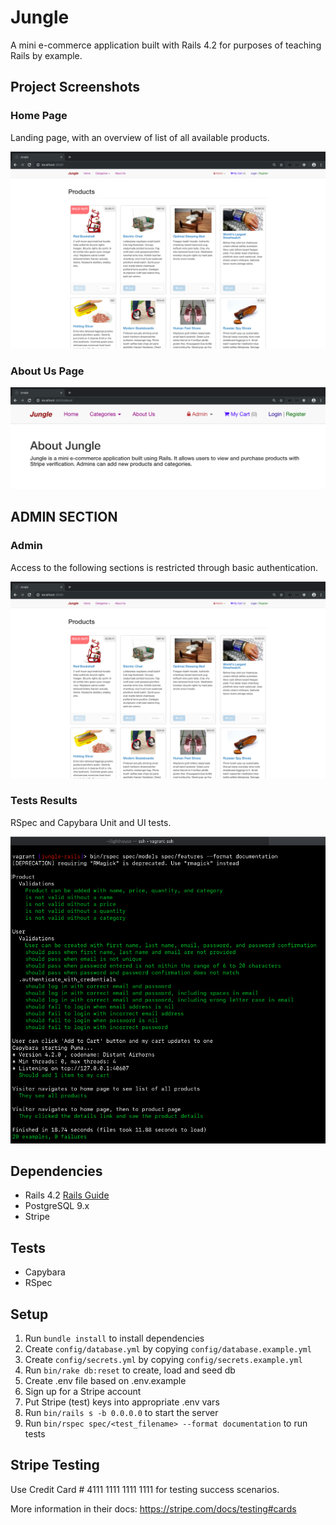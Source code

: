 # Jungle

A mini e-commerce application built with Rails 4.2 for purposes of teaching Rails by example.

## Project Screenshots

### Home Page

Landing page, with an overview of list of all available products.

!["home page"](https://github.com/ChaiUrs/Jungle-Rails/blob/master/project%20screenshots/1_home_page.png)

### About Us Page

!["about us"](https://github.com/ChaiUrs/Jungle-Rails/blob/master/project%20screenshots/2_about_us.png)


## ADMIN SECTION

### Admin

Access to the following sections is restricted through basic authentication.

!["home page"](https://github.com/ChaiUrs/Jungle-Rails/blob/master/project%20screenshots/1_home_page.png)

### Tests Results

RSpec and Capybara Unit and UI tests.

!["test results"](https://github.com/ChaiUrs/Jungle-Rails/blob/master/project%20screenshots/20_test_results.png)

## Dependencies

- Rails 4.2 [Rails Guide](http://guides.rubyonrails.org/v4.2/)
- PostgreSQL 9.x
- Stripe

## Tests
- Capybara
- RSpec

## Setup

1. Run `bundle install` to install dependencies
2. Create `config/database.yml` by copying `config/database.example.yml`
3. Create `config/secrets.yml` by copying `config/secrets.example.yml`
4. Run `bin/rake db:reset` to create, load and seed db
5. Create .env file based on .env.example
6. Sign up for a Stripe account
7. Put Stripe (test) keys into appropriate .env vars
8. Run `bin/rails s -b 0.0.0.0` to start the server
9. Run `bin/rspec spec/<test_filename> --format documentation` to run tests

## Stripe Testing

Use Credit Card # 4111 1111 1111 1111 for testing success scenarios.

More information in their docs: <https://stripe.com/docs/testing#cards>
